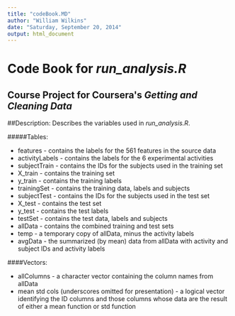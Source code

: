 ```yaml
---
title: "codeBook.MD"
author: "William Wilkins"
date: "Saturday, September 20, 2014"
output: html_document
---
```


Code Book for *run_analysis.R*
================================================================================
Course Project for Coursera's *Getting and Cleaning Data*
--------------------------------------------------------------------------------

##Description:
Describes the variables used in *run_analysis.R*.

#####Tables:
* features - contains the labels for the 561 features in the source data  
* activityLabels - contains the labels for the 6 experimental activities  
* subjectTrain - contains the IDs for the subjects used in the training set  
* X_train - contains the training set  
* y_train - contains the training labels 
* trainingSet - contains the training data, labels and subjects  
* subjectTest - contains the IDs for the subjects used in the test set  
* X_test - contains the test set  
* y_test - contains the test labels  
* testSet - contains the test data, labels and subjects  
* allData - contains the combined training and test sets   
* temp - a temporary copy of allData, minus the activity labels  
* avgData - the summarized (by mean) data from allData with activity and subject IDs and activity labels

####Vectors:  
* allColumns - a character vector containing the column names from allData 
* mean std cols (underscores omitted for presentation) - a logical vector identifying the ID columns and those columns whose data are the result of either a mean function or std function  
